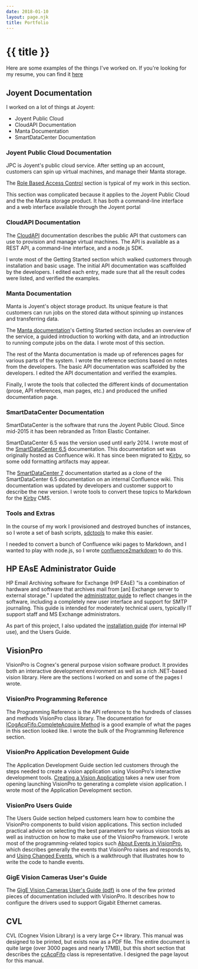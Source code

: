 ```yaml
---
date: 2018-01-10
layout: page.njk
title: Portfolio
---
```


# {{ title }}

Here are some examples of the things I've worked on.
If you're looking for my resume, you can find it [here][resume]

<!-- https://web.archive.org/web/20110429000741/https://pborenstein.com/./ -->


## Joyent Documentation

I worked on a lot of things at Joyent:

* Joyent Public Cloud
* CloudAPI Documentation
* Manta Documentation
* SmartDataCenter Documentation

### Joyent Public Cloud Documentation

JPC is Joyent's public cloud service.
After setting up an account,
customers can spin up virtual machines,
and manage their Manta storage.

The [Role Based Access Control][rbac] section
is typical of my work in this section.

This section was complicated
because
it applies to the Joyent Public Cloud
and the the Manta storage product.
It has both a command-line interface
and a web interface
available through the Joyent portal

### CloudAPI Documentation

The [CloudAPI][cloudapi] documentation
describes the public API
that customers can use to
provision and manage virtual machines.
The API is available
as a REST API,
a command-line interface,
and a node.js SDK.


I wrote most of the Getting Started section
which walked customers through installation
and basic usage.
The initial API documentation was
scaffolded by the developers.
I edited each entry,
made sure that all the result codes were listed,
and verified the examples.




### Manta Documentation

Manta is Joyent's object storage product.
Its unique feature is
that customers can run jobs on the stored
data without spinning up instances and transferring data.

The [Manta documentation][manta]'s
Getting Started section includes
an overview of the service,
a guided introduction to working with data,
and an introduction to running compute jobs on the data.
I wrote most of this section.

The rest of the Manta documentation
is made up of
references pages
for various parts of the system.
I wrote the reference sections based
on notes from the developers.
The basic API documentation
was scaffolded by the developers.
I edited the API documentation
and verified the examples.

Finally, I wrote the tools
that collected the different kinds
of documentation
(prose, API references, man pages, etc.)
and produced the unified documentation page.


### SmartDataCenter Documentation

SmartDataCenter is the software that runs
the Joyent Public Cloud.
Since mid-2015
it has been rebranded
as Triton Elastic Container.

SmartDataCenter 6.5 was the version used until
early 2014. I wrote most of the
[SmartDataCenter 6.5][sdc6] documentation.
This documentation set
was originally hosted as Confluence wiki.
It has since been migrated
to [Kirby][kirby],
so some odd formatting artifacts may appear.


The [SmartDataCenter 7][sdc7] documentation
started as a clone of the SmartDataCenter 6.5 documentation
on an internal Confluence wiki.
This documentation was updated
by developers and customer support
to describe the new version.
I wrote tools to convert these topics to
Markdown for the [Kirby][kirby] CMS.


### Tools and Extras

In the course of my work
I provisioned and destroyed
bunches of instances,
so I wrote
a set of bash scripts,
[sdctools][sdctools]
to make this easier.

I needed to convert
a bunch of Confluence wiki pages
to Markdown,
and I wanted to play with node.js,
so I wrote [confluence2markdown][c2m]
to do this.





## HP EAsE Administrator Guide

HP Email Archiving software for Exchange (HP EAsE)
"is a combination of hardware and software that archives
mail from [an] Exchange server to external storage."
I updated the [administrator guide][easeadmin]
to reflect changes in the software, including a
completely new user interface and support for SMTP journaling.
This guide is intended for moderately technical users,
typically IT support staff and MS Exchange administrators.

As part of this project, I also updated the
[installation guide][easeinstall]
(for internal HP use), and the Users Guide.

## VisionPro

VisionPro is Cognex's general purpose vision software product.
It provides both an interactive development environment as well as
a rich .NET-based vision library.
Here are the sections I worked on and some of the pages I wrote.

### VisionPro Programming Reference

The Programming Reference is the
API reference to the hundreds of classes
and methods VisionPro class library.
The documentation for
[ICogAcqFifo.CompleteAcquire Method][acquire]
is a good example of what the pages in this
section looked like. I wrote the bulk of the
Programming Reference section.

### VisionPro Application Development Guide

The
Application Development Guide section
led customers through the steps needed to create a
vision application using VisionPro's interactive
development tools. [Creating a Vision Application][appdev]
takes a new user from opening launching VisionPro
to generating a complete vision application.
I wrote most of the Application Development section.


### VisionPro Users Guide

The Users Guide
section helped customers learn how
to combine the VisionPro components
to build vision applications.
This section included practical
advice on selecting the best parameters
for various vision tools as well as
instruction on how to make use of the
VisionPro framework. I wrote most of
the programming-related topics such
[About Events in VisionPro][events],
which describes generally the events
that VisionPro raises and responds to,
and
[Using Changed Events][codewalk],
which is a walkthrough that illustrates
how to write the code to handle events.

### GigE Vision Cameras User's Guide

The [GigE Vision Cameras User's Guide (pdf)][gige]
is one of the few printed pieces of documentation
included with VisionPro.
It describes how to configure the drivers
used to support Gigabit Ethernet cameras.


## CVL

CVL (Cognex Vision Library) is a very large C++ library. This
manual was designed to be printed, but exists now as a PDF file.
The entire document is quite large (over 3000 pages and nearly
17MB), but this short section that describes the
[ccAcqFifo][acqfifo] class is
representative.
I designed the page
layout for this manual.



[acqfifo]: ./AcqFifo.pdf
[acquire]: ./Cognex.VisionPro.ICogAcqFifo.CompleteAcquire.html
[appdev]: ./story01.html
[c2m]: https://github.com/pborenstein/confluence2markdown
[cloudapi]: https://apidocs.joyent.com/cloudapi/
[codewalk]: ./Programming.Events.CodeWalkthrough.UseChangeEvents.html
[easeadmin]: ./HPEAsEAdmin22.pdf
[easeinstall]: ./EASE22_install.pdf
[events]: ./Programming.Events.Theory.Events.html
[gige]: ./GigEGuide.pdf
[kirby]: https://getkirby.com
[manta-jobs]: https://apidocs.joyent.com/manta/#running-compute-on-data
[manta-storage]: https://apidocs.joyent.com/manta/#create-data
[manta]: https://apidocs.joyent.com/manta/
[rbac]: /rbac
[resume]: /about
[sdc6]: https://docs.joyent.com/sdc6
[sdc7]: https://docs.joyent.com/sdc7
[sdctools]: https://github.com/pborenstein/sdctools






